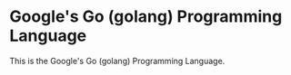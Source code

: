 # Google's Go (golang) Programming Language

This is the Google's Go (golang) Programming Language.
